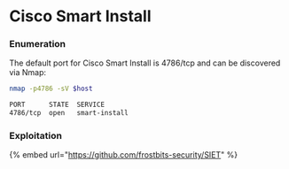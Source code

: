 # Cisco Smart Install

### Enumeration

The default port for Cisco Smart Install is 4786/tcp and can be discovered via Nmap:

```bash
nmap -p4786 -sV $host

PORT      STATE  SERVICE
4786/tcp  open   smart-install
```

### Exploitation



{% embed url="https://github.com/frostbits-security/SIET" %}
